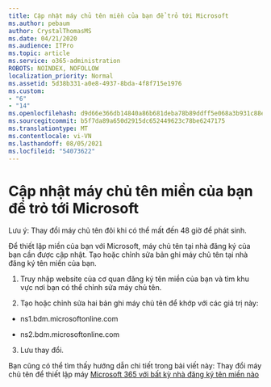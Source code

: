 ```yaml
---
title: Cập nhật máy chủ tên miền của bạn để trỏ tới Microsoft
ms.author: pebaum
author: CrystalThomasMS
ms.date: 04/21/2020
ms.audience: ITPro
ms.topic: article
ms.service: o365-administration
ROBOTS: NOINDEX, NOFOLLOW
localization_priority: Normal
ms.assetid: 5d38b331-a0e8-4937-8bda-4f8f715e1976
ms.custom:
- "6"
- "14"
ms.openlocfilehash: d9d66e366db14840a86b681deba78b89ddff5e068a3b931c88e493d2ec791b10
ms.sourcegitcommit: b5f7da89a650d2915dc652449623c78be6247175
ms.translationtype: MT
ms.contentlocale: vi-VN
ms.lasthandoff: 08/05/2021
ms.locfileid: "54073622"
---
```

# <a name="update-your-domain-nameservers-to-point-to-microsoft"></a>Cập nhật máy chủ tên miền của bạn để trỏ tới Microsoft

Lưu ý: Thay đổi máy chủ tên đôi khi có thể mất đến 48 giờ để phát sinh.
  
Để thiết lập miền của bạn với Microsoft, máy chủ tên tại nhà đăng ký của bạn cần được cập nhật. Tạo hoặc chỉnh sửa bản ghi máy chủ tên tại nhà đăng ký tên miền của bạn.
  
1. Truy nhập website của cơ quan đăng ký tên miền của bạn và tìm khu vực nơi bạn có thể chỉnh sửa máy chủ tên.

2. Tạo hoặc chỉnh sửa hai bản ghi máy chủ tên để khớp với các giá trị này:

  - ns1.bdm.microsoftonline.com

  - ns2.bdm.microsoftonline.com

3. Lưu thay đổi.

Bạn cũng có thể tìm thấy hướng dẫn chi tiết trong bài viết này: Thay đổi máy chủ tên để thiết lập máy [Microsoft 365 với bất kỳ nhà đăng ký tên miền nào](https://docs.microsoft.com/microsoft-365/admin/get-help-with-domains/change-nameservers-at-any-domain-registrar)
  